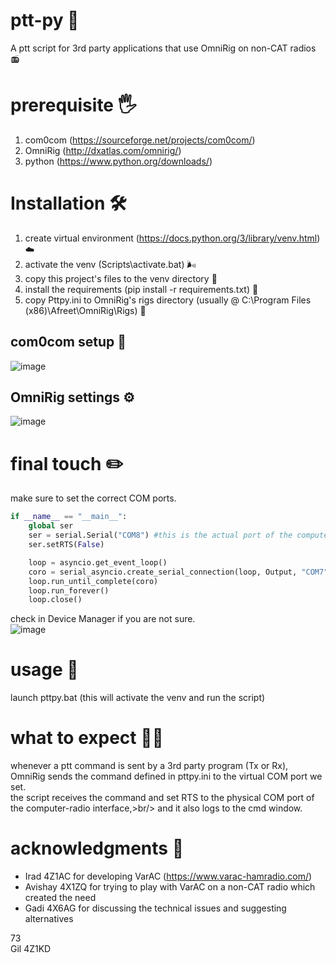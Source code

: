# ptt-py 🌺
A ptt script for 3rd party applications that use OmniRig on non-CAT radios 📻

# prerequisite 🖐️
1. com0com (https://sourceforge.net/projects/com0com/)
2. OmniRig (http://dxatlas.com/omnirig/)
3. python (https://www.python.org/downloads/)

# Installation 🛠
1. create virtual environment (https://docs.python.org/3/library/venv.html) ☁️
2. activate the venv (Scripts\activate.bat) 🌬️
3. copy this project's files to the venv directory 📑
4. install the requirements (pip install -r requirements.txt) 🧰
5. copy Pttpy.ini to OmniRig's rigs directory (usually @ C:\Program Files (x86)\Afreet\OmniRig\Rigs) 📂

## com0com setup 🔗
![image](https://user-images.githubusercontent.com/24712835/142699060-38d166e6-a6da-4b88-a946-c503939074b9.png)

## OmniRig settings ⚙️
![image](https://user-images.githubusercontent.com/24712835/142699149-1be7c6e8-95b4-41cb-8b21-914affde394f.png)

# final touch ✏️
make sure to set the correct COM ports.<br/> 
```python
if __name__ == "__main__":
    global ser
    ser = serial.Serial("COM8") #this is the actual port of the computer-radio interface
    ser.setRTS(False)

    loop = asyncio.get_event_loop()
    coro = serial_asyncio.create_serial_connection(loop, Output, "COM7", baudrate=38400) #this is the virtual port where 3rd party apps send the command
    loop.run_until_complete(coro)
    loop.run_forever()
    loop.close()
```
check in Device Manager if you are not sure.<br/>
![image](https://user-images.githubusercontent.com/24712835/142700304-cbc0b311-84b0-4297-a8ff-70b8d7e2a043.png)

# usage 🚀
launch pttpy.bat (this will activate the venv and run the script)

# what to expect 🤷‍♀️
whenever a ptt command is sent by a 3rd party program (Tx or Rx),<br/>
OmniRig sends the command defined in pttpy.ini to the virtual COM port we set.<br/>
the script receives the command and set RTS to the physical COM port of the computer-radio interface,>br/>
and it also logs to the cmd window.

# acknowledgments 🎁
- Irad 4Z1AC for developing VarAC (https://www.varac-hamradio.com/)
- Avishay 4X1ZQ for trying to play with VarAC on a non-CAT radio which created the need
- Gadi 4X6AG for discussing the technical issues and suggesting alternatives

73<br/>
Gil 4Z1KD

